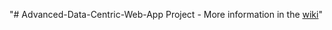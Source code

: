 "# Advanced-Data-Centric-Web-App Project - More information in the [wiki](https://github.com/butlawr/Advanced-Data-Centric-Web-App/wiki)" 
